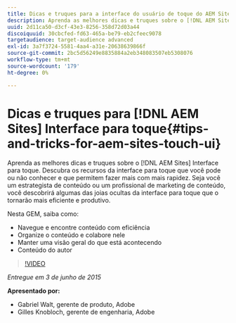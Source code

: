 ```yaml
---
title: Dicas e truques para a interface do usuário de toque do AEM Sites
description: Aprenda as melhores dicas e truques sobre o [!DNL AEM Sites] Interface para toque. Descubra os recursos da interface para toque que você pode ou não conhecer e que permitem fazer mais com mais rapidez. Seja você um estrategista de conteúdo ou um profissional de marketing de conteúdo, você descobrirá algumas das joias ocultas da interface para toque que o tornarão mais eficiente e produtivo.
uuid: 2d11ca50-d3cf-43e3-8256-358d72d03a44
discoiquuid: 30cbcfed-fd63-465a-be79-eb2cfeec9078
targetaudience: target-audience advanced
exl-id: 3a7f3724-5581-4aa4-a31e-20638639866f
source-git-commit: 2bc5d56249e8835884a2eb348083507eb5308076
workflow-type: tm+mt
source-wordcount: '179'
ht-degree: 0%

---
```


# Dicas e truques para [!DNL AEM Sites] Interface para toque{#tips-and-tricks-for-aem-sites-touch-ui}

Aprenda as melhores dicas e truques sobre o [!DNL AEM Sites] Interface para toque. Descubra os recursos da interface para toque que você pode ou não conhecer e que permitem fazer mais com mais rapidez. Seja você um estrategista de conteúdo ou um profissional de marketing de conteúdo, você descobrirá algumas das joias ocultas da interface para toque que o tornarão mais eficiente e produtivo.

Nesta GEM, saiba como:

* Navegue e encontre conteúdo com eficiência
* Organize o conteúdo e colabore nele
* Manter uma visão geral do que está acontecendo
* Conteúdo do autor

>[!VIDEO](https://video.tv.adobe.com/v/19377/?quality=9)

*Entregue em 3 de junho de 2015*

**Apresentado por:**

* Gabriel Walt, gerente de produto, Adobe
* Gilles Knobloch, gerente de engenharia, Adobe

<!--
[Get back to the Overview](https://helpx.adobe.com/experience-manager/kt/eseminars/gems/aem-index.html)
-->
